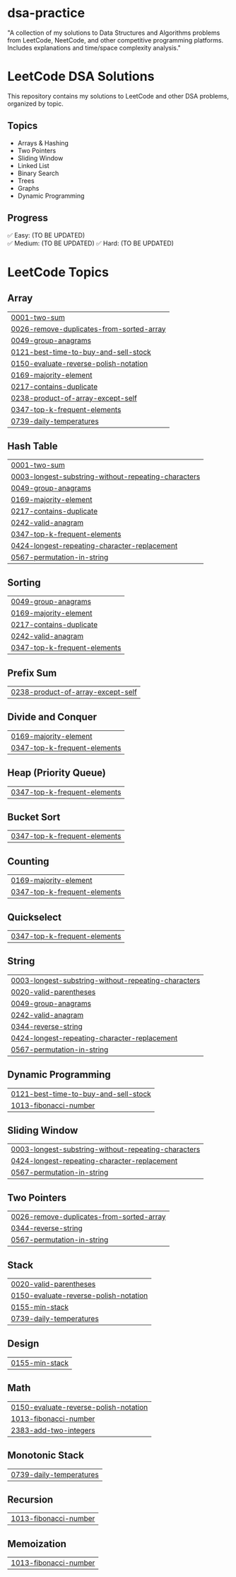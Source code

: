# dsa-practice
"A collection of my solutions to Data Structures and Algorithms problems from LeetCode, NeetCode, and other competitive programming platforms. Includes explanations and time/space complexity analysis."
# LeetCode DSA Solutions

This repository contains my solutions to LeetCode and other DSA problems, organized by topic.

## Topics
- Arrays & Hashing
- Two Pointers
- Sliding Window
- Linked List
- Binary Search
- Trees
- Graphs
- Dynamic Programming

## Progress
✅ Easy: (TO BE UPDATED)  
✅ Medium: (TO BE UPDATED) 
✅ Hard: (TO BE UPDATED)

<!---LeetCode Topics Start-->
# LeetCode Topics
## Array
|  |
| ------- |
| [0001-two-sum](https://github.com/Lincolntinodaishe/dsa-practice/tree/master/0001-two-sum) |
| [0026-remove-duplicates-from-sorted-array](https://github.com/Lincolntinodaishe/dsa-practice/tree/master/0026-remove-duplicates-from-sorted-array) |
| [0049-group-anagrams](https://github.com/Lincolntinodaishe/dsa-practice/tree/master/0049-group-anagrams) |
| [0121-best-time-to-buy-and-sell-stock](https://github.com/Lincolntinodaishe/dsa-practice/tree/master/0121-best-time-to-buy-and-sell-stock) |
| [0150-evaluate-reverse-polish-notation](https://github.com/Lincolntinodaishe/dsa-practice/tree/master/0150-evaluate-reverse-polish-notation) |
| [0169-majority-element](https://github.com/Lincolntinodaishe/dsa-practice/tree/master/0169-majority-element) |
| [0217-contains-duplicate](https://github.com/Lincolntinodaishe/dsa-practice/tree/master/0217-contains-duplicate) |
| [0238-product-of-array-except-self](https://github.com/Lincolntinodaishe/dsa-practice/tree/master/0238-product-of-array-except-self) |
| [0347-top-k-frequent-elements](https://github.com/Lincolntinodaishe/dsa-practice/tree/master/0347-top-k-frequent-elements) |
| [0739-daily-temperatures](https://github.com/Lincolntinodaishe/dsa-practice/tree/master/0739-daily-temperatures) |
## Hash Table
|  |
| ------- |
| [0001-two-sum](https://github.com/Lincolntinodaishe/dsa-practice/tree/master/0001-two-sum) |
| [0003-longest-substring-without-repeating-characters](https://github.com/Lincolntinodaishe/dsa-practice/tree/master/0003-longest-substring-without-repeating-characters) |
| [0049-group-anagrams](https://github.com/Lincolntinodaishe/dsa-practice/tree/master/0049-group-anagrams) |
| [0169-majority-element](https://github.com/Lincolntinodaishe/dsa-practice/tree/master/0169-majority-element) |
| [0217-contains-duplicate](https://github.com/Lincolntinodaishe/dsa-practice/tree/master/0217-contains-duplicate) |
| [0242-valid-anagram](https://github.com/Lincolntinodaishe/dsa-practice/tree/master/0242-valid-anagram) |
| [0347-top-k-frequent-elements](https://github.com/Lincolntinodaishe/dsa-practice/tree/master/0347-top-k-frequent-elements) |
| [0424-longest-repeating-character-replacement](https://github.com/Lincolntinodaishe/dsa-practice/tree/master/0424-longest-repeating-character-replacement) |
| [0567-permutation-in-string](https://github.com/Lincolntinodaishe/dsa-practice/tree/master/0567-permutation-in-string) |
## Sorting
|  |
| ------- |
| [0049-group-anagrams](https://github.com/Lincolntinodaishe/dsa-practice/tree/master/0049-group-anagrams) |
| [0169-majority-element](https://github.com/Lincolntinodaishe/dsa-practice/tree/master/0169-majority-element) |
| [0217-contains-duplicate](https://github.com/Lincolntinodaishe/dsa-practice/tree/master/0217-contains-duplicate) |
| [0242-valid-anagram](https://github.com/Lincolntinodaishe/dsa-practice/tree/master/0242-valid-anagram) |
| [0347-top-k-frequent-elements](https://github.com/Lincolntinodaishe/dsa-practice/tree/master/0347-top-k-frequent-elements) |
## Prefix Sum
|  |
| ------- |
| [0238-product-of-array-except-self](https://github.com/Lincolntinodaishe/dsa-practice/tree/master/0238-product-of-array-except-self) |
## Divide and Conquer
|  |
| ------- |
| [0169-majority-element](https://github.com/Lincolntinodaishe/dsa-practice/tree/master/0169-majority-element) |
| [0347-top-k-frequent-elements](https://github.com/Lincolntinodaishe/dsa-practice/tree/master/0347-top-k-frequent-elements) |
## Heap (Priority Queue)
|  |
| ------- |
| [0347-top-k-frequent-elements](https://github.com/Lincolntinodaishe/dsa-practice/tree/master/0347-top-k-frequent-elements) |
## Bucket Sort
|  |
| ------- |
| [0347-top-k-frequent-elements](https://github.com/Lincolntinodaishe/dsa-practice/tree/master/0347-top-k-frequent-elements) |
## Counting
|  |
| ------- |
| [0169-majority-element](https://github.com/Lincolntinodaishe/dsa-practice/tree/master/0169-majority-element) |
| [0347-top-k-frequent-elements](https://github.com/Lincolntinodaishe/dsa-practice/tree/master/0347-top-k-frequent-elements) |
## Quickselect
|  |
| ------- |
| [0347-top-k-frequent-elements](https://github.com/Lincolntinodaishe/dsa-practice/tree/master/0347-top-k-frequent-elements) |
## String
|  |
| ------- |
| [0003-longest-substring-without-repeating-characters](https://github.com/Lincolntinodaishe/dsa-practice/tree/master/0003-longest-substring-without-repeating-characters) |
| [0020-valid-parentheses](https://github.com/Lincolntinodaishe/dsa-practice/tree/master/0020-valid-parentheses) |
| [0049-group-anagrams](https://github.com/Lincolntinodaishe/dsa-practice/tree/master/0049-group-anagrams) |
| [0242-valid-anagram](https://github.com/Lincolntinodaishe/dsa-practice/tree/master/0242-valid-anagram) |
| [0344-reverse-string](https://github.com/Lincolntinodaishe/dsa-practice/tree/master/0344-reverse-string) |
| [0424-longest-repeating-character-replacement](https://github.com/Lincolntinodaishe/dsa-practice/tree/master/0424-longest-repeating-character-replacement) |
| [0567-permutation-in-string](https://github.com/Lincolntinodaishe/dsa-practice/tree/master/0567-permutation-in-string) |
## Dynamic Programming
|  |
| ------- |
| [0121-best-time-to-buy-and-sell-stock](https://github.com/Lincolntinodaishe/dsa-practice/tree/master/0121-best-time-to-buy-and-sell-stock) |
| [1013-fibonacci-number](https://github.com/Lincolntinodaishe/dsa-practice/tree/master/1013-fibonacci-number) |
## Sliding Window
|  |
| ------- |
| [0003-longest-substring-without-repeating-characters](https://github.com/Lincolntinodaishe/dsa-practice/tree/master/0003-longest-substring-without-repeating-characters) |
| [0424-longest-repeating-character-replacement](https://github.com/Lincolntinodaishe/dsa-practice/tree/master/0424-longest-repeating-character-replacement) |
| [0567-permutation-in-string](https://github.com/Lincolntinodaishe/dsa-practice/tree/master/0567-permutation-in-string) |
## Two Pointers
|  |
| ------- |
| [0026-remove-duplicates-from-sorted-array](https://github.com/Lincolntinodaishe/dsa-practice/tree/master/0026-remove-duplicates-from-sorted-array) |
| [0344-reverse-string](https://github.com/Lincolntinodaishe/dsa-practice/tree/master/0344-reverse-string) |
| [0567-permutation-in-string](https://github.com/Lincolntinodaishe/dsa-practice/tree/master/0567-permutation-in-string) |
## Stack
|  |
| ------- |
| [0020-valid-parentheses](https://github.com/Lincolntinodaishe/dsa-practice/tree/master/0020-valid-parentheses) |
| [0150-evaluate-reverse-polish-notation](https://github.com/Lincolntinodaishe/dsa-practice/tree/master/0150-evaluate-reverse-polish-notation) |
| [0155-min-stack](https://github.com/Lincolntinodaishe/dsa-practice/tree/master/0155-min-stack) |
| [0739-daily-temperatures](https://github.com/Lincolntinodaishe/dsa-practice/tree/master/0739-daily-temperatures) |
## Design
|  |
| ------- |
| [0155-min-stack](https://github.com/Lincolntinodaishe/dsa-practice/tree/master/0155-min-stack) |
## Math
|  |
| ------- |
| [0150-evaluate-reverse-polish-notation](https://github.com/Lincolntinodaishe/dsa-practice/tree/master/0150-evaluate-reverse-polish-notation) |
| [1013-fibonacci-number](https://github.com/Lincolntinodaishe/dsa-practice/tree/master/1013-fibonacci-number) |
| [2383-add-two-integers](https://github.com/Lincolntinodaishe/dsa-practice/tree/master/2383-add-two-integers) |
## Monotonic Stack
|  |
| ------- |
| [0739-daily-temperatures](https://github.com/Lincolntinodaishe/dsa-practice/tree/master/0739-daily-temperatures) |
## Recursion
|  |
| ------- |
| [1013-fibonacci-number](https://github.com/Lincolntinodaishe/dsa-practice/tree/master/1013-fibonacci-number) |
## Memoization
|  |
| ------- |
| [1013-fibonacci-number](https://github.com/Lincolntinodaishe/dsa-practice/tree/master/1013-fibonacci-number) |
<!---LeetCode Topics End-->